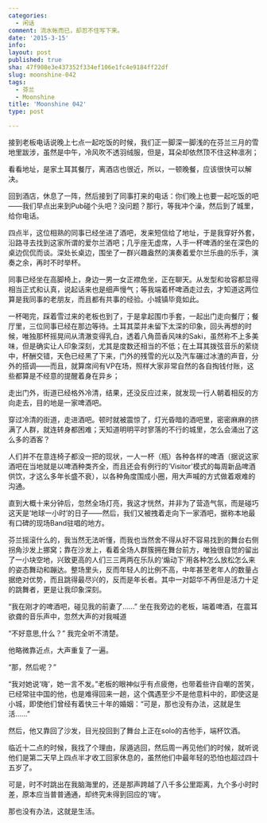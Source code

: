 ```yaml
---
categories:
  - 闲话
comment: 流水帐而已，却忍不住写下来。
date: '2015-3-15'
info: 
layout: post
published: true
sha: 47f908e3e437352f334ef106e1fc4e9184ff22df
slug: moonshine-042
tags:
  - 芬兰
  - Moonshine
title: 'Moonshine 042'
type: post

---
```



接到老板电话说晚上七点一起吃饭的时候，我们正一脚深一脚浅的在芬兰三月的雪地里跋涉，虽然是中午，冷风吹不透羽绒服，但是，耳朵却依然顶不住这种凛冽；

看看地址，是家土耳其餐厅，离酒店也很近，所以，一顿晚餐，应该很快可以解决。

回到酒店，休息了一阵，然后接到了同事打来的电话：你们晚上也要一起吃饭的吧——我们早点出来到Pub碰个头吧？没问题？那行，等我冲个澡，然后到了城里，给你电话。

四点半，这位相熟的同事已经坐进了酒吧，发来短信给了地址，于是我穿好外套，沿路寻去找到这家所谓的爱尔兰酒吧；几乎座无虚席，人手一杯啤酒的坐在深色的桌边侃侃而谈。深处长桌边，围坐了一群兴趣盎然的演奏着爱尔兰乐曲的乐手，演奏之余，再时不时举杯。

同事已经坐在高脚椅上，身边一男一女正襟危坐，正在聊天。从发型和妆容都显得相当正式和认真，说起话来也是细声慢气；等我端着杯啤酒走过去，才知道这两位算是我同事的老朋友，而且都有共事的经验。小城镇毕竟如此。

一杯喝完，踩着雪过来的老板也到了，于是拿起围巾手套，一起出门走向餐厅；餐厅里，三位同事已经在那边等待。土耳其菜并未留下太深的印象，回头再想的时候，唯独那杯摇晃间从清澈变得乳白，透着八角茴香风味的Saki，虽然称不上多美味，但是确实让人印象深刻，尤其是度数还相当的不低；在土耳其拨弦音乐的萦绕中，杯酬交错，天色已经黑了下来，门外的残雪的光以及汽车碾过冰渣的声音，分外的搭调——而且，就算席间有VP在场，照样大家非常自然的各自掏钱付账，这些都算是不经意的提醒着身在异乡；

走出门外，街道已经格外冷清，结果，还没反应过来，就发现一行人朝着相反的方向走去，目的地是一家啤酒吧。

穿过冷清的街道，走进酒吧。顿时就被震惊了，灯光昏暗的酒吧里，密密麻麻的挤满了人群，就连转身都困难；天知道明明平时寥落的不行的城里，怎么会涌出了这么多的酒客？

人们并不在意连椅子都没一把的现状，一人一杯（瓶）各种各样的啤酒（据说这家酒吧在当地就是以啤酒种类齐全，而且还会有例行的‘Visitor'模式的每周新品啤酒供饮，才这么多年长盛不衰），以各种角度围成小圈，用大声喊的方式做着艰难的沟通。

直到大概十来分钟后，忽然全场灯亮，我这才恍然，并非为了营造气氛，而是碰巧这天是‘地球一小时’的日子——然后，我们又被拽着走向下一家酒吧，据称本地最有口碑的现场Band驻唱的地方。

芬兰摇滚什么的，我当然无法听懂，而我也当然舍不得从好不容易找到的舞台右侧拐角沙发上挪窝；靠在沙发上，看着全场人群簇拥在舞台前方，唯独很自觉的留出了一小块空地，兴致更高的人们三三两两在乐队的‘煽动下’用各种怎么放松怎么来的姿态舞动和蹦达。整场里头，反而年轻人的比例不高，中年甚至老年人的数量占据绝对优势，而且跳得最尽兴的，反而是年长者。其中一对韶华不再但是活力十足的跳舞者，更是让我印象深刻。

“我在刚才的啤酒吧，碰见我的前妻了……” 坐在我旁边的老板，端着啤酒，在震耳欲聋的音乐声中，忽然大声的对我喊道

“不好意思,什么？” 我完全听不清楚。

他略微靠近点，大声重复了一遍。

“那，然后呢？”

“我对她说‘嗨’，她一言不发。”老板的眼神似乎有点疲倦，也带着些许自嘲的苦笑，已经常驻中国的他，也是难得回来一趟，这个偶遇至少不是他意料中的，即使这是小城，即使他们曾经有着快三十年的婚姻：“可是，那也没有办法，这就是生活……”

然后，他又靠回了沙发，目光投回到了舞台上正在solo的吉他手，端杯饮酒。

临近十二点的时候，我找了个理由，尿遁逃回，然后周一再见他们的时候，就听说他们是第二天早上四点半才收工回家休息的，虽然他们中最年轻的恐怕也超过四十五岁了。

可是，时不时跳出在我脑海里的，还是那声跨越了八千多公里距离，九个多小时时差，原本应当普普通通，却终究未得到回应的‘嗨’。

那也没有办法，这就是生活。


